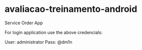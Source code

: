 # avaliacao-treinamento-android
Service Order App

For login application use the above credencials:

User: administrator
Pass: @dm1n
